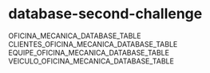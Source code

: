 # database-second-challenge

OFICINA_MECANICA_DATABASE_TABLE
<br>
CLIENTES_OFICINA_MECANICA_DATABASE_TABLE
<br>
EQUIPE_OFICINA_MECANICA_DATABASE_TABLE
<br>
VEICULO_OFICINA_MECANICA_DATABASE_TABLE

